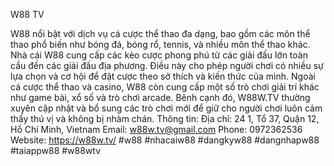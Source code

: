 W88 TV

W88 nổi bật với dịch vụ cá cược thể thao đa dạng, bao gồm các môn thể thao phổ biến như bóng đá, bóng rổ, tennis, và nhiều môn thể thao khác. Nhà cái W88 cung cấp các kèo cược phong phú từ các giải đấu lớn toàn cầu đến các giải đấu địa phương. Điều này cho phép người chơi có nhiều sự lựa chọn và cơ hội để đặt cược theo sở thích và kiến thức của mình.
Ngoài cá cược thể thao và casino, W88 còn cung cấp một số trò chơi giải trí khác như game bài, xổ số và trò chơi arcade. Bênh cạnh đó, W88W.TV thường xuyên cập nhật và bổ sung các trò chơi mới để giữ cho người chơi luôn cảm thấy thú vị và không bị nhàm chán.
Thông tin: 
Địa chỉ: 24 1, Tổ 37, Quận 12, Hồ Chí Minh, Vietnam 
Email: w88w.tv@gmail.com 
Phone: 0972362536
Website: https://w88w.tv/ 
#w88 #nhacaiw88 #dangkyw88 #dangnhapw88 #taiappw88 #w88wtv

